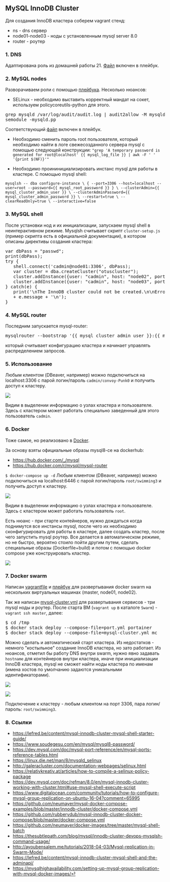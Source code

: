 ## MySQL InnoDB Cluster

Для создания InnoDB кластера соберем vagrant стенд:

- ns - dns сервер
- node01-node03 - ноды с установленным mysql server 8.0
- router - роутер

### 1. DNS

Адаптирована роль из домашней работы 21. [Файл](provisioning/dns-server.yml) включен в плейбук.

### 2. MySQL nodes

Разворачиваем роли с помощью [плейбука](provisioning/playbook.yml). Несколько нюансов:

- SELinux - необходимо выставить корректный мандат на сокет, используем policycoreutils-python для этого.
<pre>
grep mysqld /var/log/audit/audit.log | audit2allow -M mysqld
semodule -mysqld.pp
</pre>

Соответствующий [файл](provisioning/selinux.yml) включен в плейбук.

- Необходимо сменить пароль root пользователя, который необходимо найти в логе свежесозданного сервера mysql с помощью следующей конструкции: `"grep 'A temporary password is generated for root@localhost' {{ mysql_log_file }} | awk -F ' ' '{print $(NF)}'"`

- Необходимо проининициализировать инстанс mysql для работы в кластере. С помощью mysql shell:

`mysqlsh -- dba configure-instance \
{ --port=3306 --host=localhost --user=root --password={{ mysql_root_password }} } \
--clusterAdmin={{ mysql_cluster_admin_user }} \
--clusterAdminPassword={{ mysql_cluster_admin_password }} \
--restart=true \
--clearReadOnly=true \
--interactive=false`

### 3. MySQL shell

После установки нод и их инициализации, запускаем mysql shell в неинтерактивном режиме. Mysqlsh считывает скрипт `cluster-setup.js` (пример скрипта есть в официальной документации), в котором описаны директивы создания кластера:

<pre>
var dbPass = "passwd";
print(dbPass);
try {
   shell.connect('cadmin@node01:3306', dbPass);
   var cluster = dba.createCluster("otuscluster");
   cluster.addInstance({user: "cadmin", host: "node02", port: 3306, password: dbPass});
   cluster.addInstance({user: "cadmin", host: "node03", port: 3306, password: dbPass});
} catch(e) {
   print('\nThe InnoDB cluster could not be created.\n\nError: ' +
   + e.message + '\n');
}
</pre>

### 4. MySQL router

Последним запускается mysql-router:

<pre>
mysqlrouter --bootstrap '{{ mysql_cluster_admin_user }}:{{ mysql_cluster_admin_password }}'@node01 --user=mysqlrouter
</pre>

который считывает конфигурацию кластера и начинает управлять распределением запросов.

### 5. Использование

Любым клиентом (DBeaver, например) можно подключиться на localhost:3306 с парой логин/пароль `cadmin/convoy-Punk0` и получить доступ к кластеру.

![](pic/pic01.png)

Видим в выделении информацию о узлах кластера и пользователе. Здесь с кластером может работать специально заведенный для этого пользователь `cadmin`.

### 6. Docker

Тоже самое, но реализовано в [Docker](Docker/docker-compose.yml).

За основу взяты официальные образы mysql8-ce на dockerhub:

- https://hub.docker.com/_/mysql
- https://hub.docker.com/r/mysql/mysql-router

`
$ docker-compose up -d
`
Любым клиентом (DBeaver, например) можно подключиться на localhost:6446 с парой логин/пароль `root/swimming3` и получить доступ к кластеру.

![](pic/pic02.png)

Видим в выделении информацию о узлах кластера и пользователе. Здесь с кластером может работать пользователь `root`.

Есть нюанс - при старте контейнеров, нужно дождаться когда поднимутся все инстансы mysql, после чего их необходимо сконфигурировать для работы в кластере, далее создать кластер, после чего запустить mysql роутер. Все делается в автоматическом режиме, но не быстро, вероятно стоило пойти другим путем, сделать специальные образы (Dockerfile+build) и потом с помощью docker compose уже конструировать кластер.

![](pic/pic03.png)

### 7. Docker swarm

Написан [vagrantfile](Swarm/Vagrantfile) и [плейбук](Swarm/playbook.yml) для развертывания docker swarm на нескольких виртуальных машинах (master, node01, node02).

Так же написан [mysql-cluster.yml](Swarm/swdocker/mysql-cluster.yml) для развертывания сервисов - три mysql ноды и роутер.
После старта ВМ (`vagrant up` в каталоге `Swarm`) - `vagrant ssh master`, далее:

<pre>
$ cd /tmp
$ docker stack deploy --compose-file=port.yml portainer
$ docker stack deploy --compose-file=mysql-cluster.yml mc
</pre>

Можно сделать и автоматический старт кластера. Из недостатков - немного "костыльное" создание InnoDB кластера, но зато работает. Из нюансов, отметил бы работу DNS внутри swarm, нужно явно задавать `hostname` для контейнеров внутри кластера, иначе при инициализации InnoDB кластера, mysql не сможет найти ноды кластера по именам (имена хостов по умолчанию задаются уникальными идентификаторами).

![](pic/pic04.png)

![](pic/pic05.png)

Подключение к кластеру - любым клиентом на порт 3306, пара логин/пароль: `root/swimming3`.

### 8. Ссылки

- https://lefred.be/content/mysql-innodb-cluster-mysql-shell-starter-guide/
- https://www.soudegesu.com/en/mysql/mysql8-password/
- https://dev.mysql.com/doc/mysql-port-reference/en/mysql-ports-reference-tables.html
- https://linux.die.net/man/8/mysqld_selinux
- http://galeracluster.com/documentation-webpages/selinux.html
- https://relativkreativ.at/articles/how-to-compile-a-selinux-policy-package
- https://dev.mysql.com/doc/refman/8.0/en/mysql-innodb-cluster-working-with-cluster.html#use-mysql-shell-execute-script
- https://www.digitalocean.com/community/tutorials/how-to-configure-mysql-group-replication-on-ubuntu-16-04?comment=65995
- https://github.com/neumayer/mysql-docker-compose-examples/blob/master/innodb-cluster/docker-compose.yml
- https://github.com/rubberydub/mysql-innodb-cluster-docker-compose/blob/master/docker-compose.yml
- https://github.com/neumayer/docker-images/tree/master/mysql-shell-batch
- https://thesubtlepath.com/blog/mysql/innodb-cluster-devops-mysqlsh-command-usage/
- http://ayoubensalem.me/tutorials/2018-04-03/Mysql-replication-in-Swarm-Mode/
- https://lefred.be/content/mysql-innodb-cluster-mysql-shell-and-the-adminapi/
- https://mysqlhighavailability.com/setting-up-mysql-group-replication-with-mysql-docker-images/⏎ 